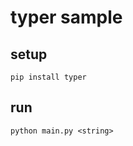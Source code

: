 # typer sample

## setup

```shell
pip install typer
```

## run

```shell
python main.py <string>
```
